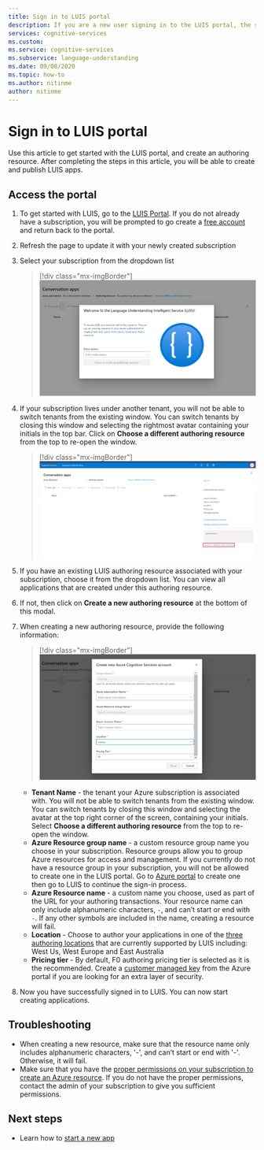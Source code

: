 ```yaml
---
title: Sign in to LUIS portal
description: If you are a new user signing in to the LUIS portal, the sign-in experience will slightly differ based on your current user account.
services: cognitive-services
ms.custom:
ms.service: cognitive-services
ms.subservice: language-understanding
ms.date: 09/08/2020
ms.topic: how-to
ms.author: nitinme
author: nitinme
---
```


# Sign in to LUIS portal

Use this article to get started with the LUIS portal, and create an authoring resource. After completing the steps in this article, you will be able to create and publish LUIS apps.

## Access the portal


1. To get started with LUIS, go to the [LUIS Portal](https://www.luis.ai). If you do not already have a subscription, you will be prompted to go create a [free account](https://azure.microsoft.com//free/cognitive-services/) and return back to the portal.
2. Refresh the page to update it with your newly created subscription
3. Select your subscription from the dropdown list

    > [!div class="mx-imgBorder"]
    > ![select subscriptions](./media/migrate-authoring-key/select-subscription-sign-in-2.png)

4. If your subscription lives under another tenant, you will not be able to switch tenants from the existing window. You can switch tenants by closing this window and selecting the rightmost avatar containing your initials in the top bar. Click on **Choose a different authoring resource** from the top to re-open the window.

    > [!div class="mx-imgBorder"]
    > ![switch directories](./media/migrate-authoring-key/switch-directories.png)

5. If you have an existing LUIS authoring resource associated with your subscription, choose it from the dropdown list. You can view all applications that are created under this authoring resource.
6. If not, then click on **Create a new authoring resource** at the bottom of this modal.
7.  When creating a new authoring resource, provide the following information:

    > [!div class="mx-imgBorder"]
    > ![Create new resource](./media/migrate-authoring-key/create-new-authoring-resource-2.png)

    * **Tenant Name** - the tenant your Azure subscription is associated with. You will not be able to switch tenants from the existing window. You can switch tenants by closing this window and selecting the avatar at the top right corner of the screen, containing your initials. Select **Choose a different authoring resource** from the top to re-open the window.
    * **Azure Resource group name** - a custom resource group name you choose in your subscription. Resource groups allow you to group Azure resources for access and management. If you currently do not have a resource group in your subscription, you will not be allowed to create one in the LUIS portal. Go to [Azure portal](https://ms.portal.azure.com/#create/Microsoft.ResourceGroup) to create one then go to LUIS to continue the sign-in process.
    * **Azure Resource name** - a custom name you choose, used as part of the URL for your authoring transactions. Your resource name can only include alphanumeric characters, `-`, and can’t start or end with `-`. If any other symbols are included in the name, creating a resource will fail.
    * **Location** - Choose to author your applications in one of the [three authoring locations](https://docs.microsoft.com/azure/cognitive-services/luis/luis-reference-regions) that are currently supported by LUIS including: West Us, West Europe and East Australia
    * **Pricing tier** - By default, F0 authoring pricing tier is selected as it is the recommended. Create a [customer managed key](https://docs.microsoft.com/azure/cognitive-services/luis/luis-encryption-of-data-at-rest#customer-managed-keys-for-language-understanding) from the Azure portal if you are looking for an extra layer of security.
8. Now you have successfully signed in to LUIS. You can now start creating applications.

## Troubleshooting

* When creating a new resource, make sure that the resource name only includes alphanumeric characters, '-', and can’t start or end with '-'. Otherwise, it will fail.
* Make sure that you have the [proper permissions on your subscription to create an Azure resource](../../role-based-access-control/rbac-and-directory-admin-roles.md#azure-roles). If you do not have the proper permissions, contact the admin of your subscription to give you sufficient permissions.

## Next steps

* Learn how to [start a new app](luis-how-to-start-new-app.md)
